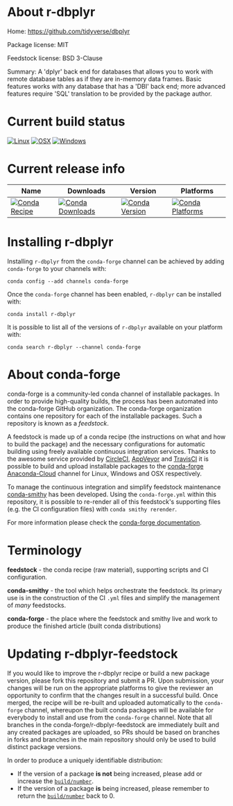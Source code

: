 About r-dbplyr
==============

Home: https://github.com/tidyverse/dbplyr

Package license: MIT

Feedstock license: BSD 3-Clause

Summary: A 'dplyr' back end for databases that allows you to work with  remote database tables as if they are in-memory data frames. Basic features works with any database that has a 'DBI' back end; more advanced features  require 'SQL' translation to be provided by the package author.



Current build status
====================

[![Linux](https://img.shields.io/circleci/project/github/conda-forge/r-dbplyr-feedstock/master.svg?label=Linux)](https://circleci.com/gh/conda-forge/r-dbplyr-feedstock)
[![OSX](https://img.shields.io/travis/conda-forge/r-dbplyr-feedstock/master.svg?label=macOS)](https://travis-ci.org/conda-forge/r-dbplyr-feedstock)
[![Windows](https://img.shields.io/appveyor/ci/conda-forge/r-dbplyr-feedstock/master.svg?label=Windows)](https://ci.appveyor.com/project/conda-forge/r-dbplyr-feedstock/branch/master)

Current release info
====================

| Name | Downloads | Version | Platforms |
| --- | --- | --- | --- |
| [![Conda Recipe](https://img.shields.io/badge/recipe-r--dbplyr-green.svg)](https://anaconda.org/conda-forge/r-dbplyr) | [![Conda Downloads](https://img.shields.io/conda/dn/conda-forge/r-dbplyr.svg)](https://anaconda.org/conda-forge/r-dbplyr) | [![Conda Version](https://img.shields.io/conda/vn/conda-forge/r-dbplyr.svg)](https://anaconda.org/conda-forge/r-dbplyr) | [![Conda Platforms](https://img.shields.io/conda/pn/conda-forge/r-dbplyr.svg)](https://anaconda.org/conda-forge/r-dbplyr) |

Installing r-dbplyr
===================

Installing `r-dbplyr` from the `conda-forge` channel can be achieved by adding `conda-forge` to your channels with:

```
conda config --add channels conda-forge
```

Once the `conda-forge` channel has been enabled, `r-dbplyr` can be installed with:

```
conda install r-dbplyr
```

It is possible to list all of the versions of `r-dbplyr` available on your platform with:

```
conda search r-dbplyr --channel conda-forge
```


About conda-forge
=================

conda-forge is a community-led conda channel of installable packages.
In order to provide high-quality builds, the process has been automated into the
conda-forge GitHub organization. The conda-forge organization contains one repository
for each of the installable packages. Such a repository is known as a *feedstock*.

A feedstock is made up of a conda recipe (the instructions on what and how to build
the package) and the necessary configurations for automatic building using freely
available continuous integration services. Thanks to the awesome service provided by
[CircleCI](https://circleci.com/), [AppVeyor](https://www.appveyor.com/)
and [TravisCI](https://travis-ci.org/) it is possible to build and upload installable
packages to the [conda-forge](https://anaconda.org/conda-forge)
[Anaconda-Cloud](https://anaconda.org/) channel for Linux, Windows and OSX respectively.

To manage the continuous integration and simplify feedstock maintenance
[conda-smithy](https://github.com/conda-forge/conda-smithy) has been developed.
Using the ``conda-forge.yml`` within this repository, it is possible to re-render all of
this feedstock's supporting files (e.g. the CI configuration files) with ``conda smithy rerender``.

For more information please check the [conda-forge documentation](https://conda-forge.org/docs/).

Terminology
===========

**feedstock** - the conda recipe (raw material), supporting scripts and CI configuration.

**conda-smithy** - the tool which helps orchestrate the feedstock.
                   Its primary use is in the construction of the CI ``.yml`` files
                   and simplify the management of *many* feedstocks.

**conda-forge** - the place where the feedstock and smithy live and work to
                  produce the finished article (built conda distributions)


Updating r-dbplyr-feedstock
===========================

If you would like to improve the r-dbplyr recipe or build a new
package version, please fork this repository and submit a PR. Upon submission,
your changes will be run on the appropriate platforms to give the reviewer an
opportunity to confirm that the changes result in a successful build. Once
merged, the recipe will be re-built and uploaded automatically to the
`conda-forge` channel, whereupon the built conda packages will be available for
everybody to install and use from the `conda-forge` channel.
Note that all branches in the conda-forge/r-dbplyr-feedstock are
immediately built and any created packages are uploaded, so PRs should be based
on branches in forks and branches in the main repository should only be used to
build distinct package versions.

In order to produce a uniquely identifiable distribution:
 * If the version of a package **is not** being increased, please add or increase
   the [``build/number``](https://conda.io/docs/user-guide/tasks/build-packages/define-metadata.html#build-number-and-string).
 * If the version of a package **is** being increased, please remember to return
   the [``build/number``](https://conda.io/docs/user-guide/tasks/build-packages/define-metadata.html#build-number-and-string)
   back to 0.
